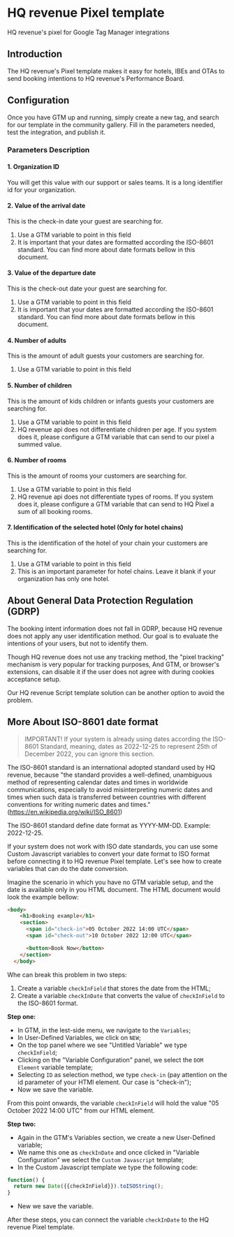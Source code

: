 # HQ revenue Pixel template
HQ revenue's pixel for Google Tag Manager integrations

## Introduction

The HQ revenue's Pixel template makes it easy for hotels, IBEs and OTAs to send booking intentions to HQ revenue's Performance Board.

## Configuration

Once you have GTM up and running, simply create a new tag, and search for our template in the community gallery.
Fill in the parameters needed, test the integration, and publish it.

### Parameters Description 

#### 1. Organization ID
You will get this value with our support or sales teams. It is a long identifier id for your organization.

#### 2. Value of the arrival date
This is the check-in date your guest are searching for.

1. Use a GTM variable to point in this field
2. It is important that your dates are formatted according the ISO-8601 standard. You can find more about date formats bellow in this document.

#### 3. Value of the departure date
This is the check-out date your guest are searching for.

1. Use a GTM variable to point in this field
2. It is important that your dates are formatted according the ISO-8601 standard. You can find more about date formats bellow in this document.

#### 4. Number of adults
This is the amount of adult guests your customers are searching for.

1. Use a GTM variable to point in this field

#### 5. Number of children
This is the amount of kids children or infants guests your customers are searching for.

1. Use a GTM variable to point in this field
2. HQ revenue api does not differentiate children per age. 
If you system does it, please configure a GTM variable that can send to our pixel a summed value.

#### 6. Number of rooms
This is the amount of rooms your customers are searching for.

1. Use a GTM variable to point in this field
2. HQ revenue api does not differentiate types of rooms.
   If you system does it, please configure a GTM variable that can send to HQ Pixel a sum of all booking rooms.

#### 7. Identification of the selected hotel (Only for hotel chains)
This is the identification of the hotel of your chain your customers are searching for.

1. Use a GTM variable to point in this field
2. This is an important parameter for hotel chains. Leave it blank if your organization has only one hotel.

## About General Data Protection Regulation (GDRP)

The booking intent information does not fall in GDRP, because HQ revenue does not apply any user identification method.
Our goal is to evaluate the intentions of your users, but not to identify them.

Though HQ revenue does not use any tracking method, the "pixel tracking" mechanism is very popular for tracking purposes,
And GTM, or browser's extensions, can disable it if the user does not agree with during cookies acceptance setup.

Our HQ revenue Script template solution can be another option to avoid the problem.

## More About ISO-8601 date format
> IMPORTANT!
> If your system is already using dates according the ISO-8601 Standard, meaning, dates as 2022-12-25 to represent 25th of December 2022,
> you can ignore this section.

The ISO-8601 standard is an international adopted standard used by HQ revenue, because "the standard provides a well-defined,
unambiguous method of representing calendar dates and times in worldwide communications, especially to avoid
misinterpreting numeric dates and times when such data is transferred between countries with different conventions for
writing numeric dates and times." (https://en.wikipedia.org/wiki/ISO_8601)

The ISO-8601 standard define date format as YYYY-MM-DD. Example: 2022-12-25.

If your system does not work with ISO date standards, you can use some Custom Javascript variables to convert your date
format to ISO format before connecting it to HQ revenue Pixel template. Let's see how to create variables that can do the 
date conversion.

Imagine the scenario in which you have no GTM variable setup, and the date is available only in you HTML document. The HTML
document would look the example bellow:
```html
<body>
    <h1>Booking example</h1>
    <section>
      <span id="check-in">05 October 2022 14:00 UTC</span>
      <span id="check-out">10 October 2022 12:00 UTC</span>

      <button>Book Now</button>
    </section>
  </body>
```

Whe can break this problem in two steps:
1. Create a variable `checkInField` that stores the date from the HTML;
2. Create a variable `checkInDate` that converts the value of `checkInField` to the ISO-8601 format.

**Step one:**
* In GTM, in the lest-side menu, we navigate to the `Variables`;
* In User-Defined Variables, we click on `NEW`;
* On the top panel where we see "Untitled Variable" we type `checkInField`;
* Clicking on the "Variable Configuration" panel, we select the `DOM Element` variable template;
* Selecting `ID` as selection method, we type `check-in` (pay attention on the id parameter of your HTMl element. Our case is "check-in");
* Now we save the variable.

From this point onwards, the variable `checkInField` will hold the value "05 October 2022 14:00 UTC" from our HTML element.

**Step two:**
* Again in the GTM's Variables section, we create a new User-Defined variable;
* We name this one as `checkInDate` and once clicked in "Variable Configuration" we select the `Custom Javascript` template;
* In the Custom Javascript template we type the following code:
```javascript
function() {
  return new Date({{checkInField}}).toISOString();
}
```
* New we save the variable.

After these steps, you can connect the variable `checkInDate` to the HQ revenue Pixel template.

